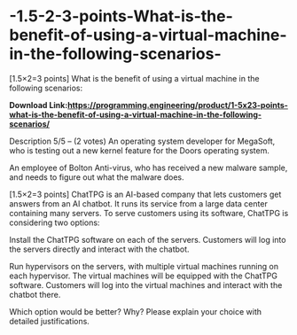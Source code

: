 # -1.5-2-3-points-What-is-the-benefit-of-using-a-virtual-machine-in-the-following-scenarios-
 [1.5×2=3 points] What is the benefit of using a virtual machine in the following scenarios:

**Download Link:https://programming.engineering/product/1-5x23-points-what-is-the-benefit-of-using-a-virtual-machine-in-the-following-scenarios/**

Description
5/5 – (2 votes)
An operating system developer for MegaSoft, who is testing out a new kernel feature for the Doors operating system.

An employee of Bolton Anti-virus, who has received a new malware sample, and needs to figure out what the malware does.

[1.5×2=3 points] ChatTPG is an AI-based company that lets customers get answers from an AI chatbot. It runs its service from a large data center containing many servers. To serve customers using its software, ChatTPG is considering two options:

Install the ChatTPG software on each of the servers. Customers will log into the servers directly and interact with the chatbot.

Run hypervisors on the servers, with multiple virtual machines running on each hypervisor. The virtual machines will be equipped with the ChatTPG software. Customers will log into the virtual machines and interact with the chatbot there.

Which option would be better? Why? Please explain your choice with detailed justifications.
